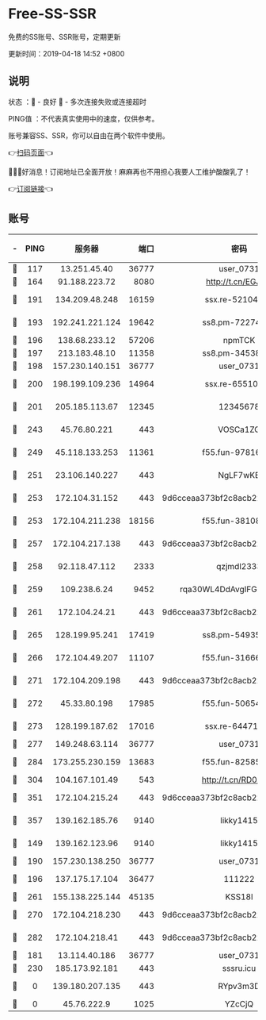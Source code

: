 # Free-SS-SSR

免费的SS账号、SSR账号，定期更新

更新时间：2019-04-18 14:52 +0800

## 说明

状态     ：🙂 - 良好 🙁 - 多次连接失败或连接超时

PING值   ：不代表真实使用中的速度，仅供参考。

账号兼容SS、SSR，你可以自由在两个软件中使用。

👉[扫码页面](https://liesauer.github.io/Free-SS-SSR/)👈

🎉🎉🎉好消息！订阅地址已全面开放！麻麻再也不用担心我要人工维护酸酸乳了！

👉[订阅链接](https://www.liesauer.net/yogurt/subscribe?ACCESS_TOKEN=DAYxR3mMaZAsaqUb)👈

## 账号

|-|PING|服务器|端口|密码|加密方式|区域|
|:----:|:----:|:-----:|-----:|:----:|:----:|:----:|
|🙂|117|13.251.45.40|36777|user_0731|chacha20|SG|
|🙂|164|91.188.223.72|8080|http://t.cn/EGJIyrl|rc4-md5|RU|
|🙂|191|134.209.48.248|16159|ssx.re-52104244|aes-256-cfb|US|
|🙂|193|192.241.221.124|19642|ss8.pm-72274764|aes-256-cfb|US|
|🙂|196|138.68.233.12|57206|npmTCK|rc4-md5|US|
|🙂|197|213.183.48.10|11358|ss8.pm-34538443|rc4-md5|RU|
|🙂|198|157.230.140.151|36777|user_0731|chacha20|US|
|🙂|200|198.199.109.236|14964|ssx.re-65510854|aes-256-cfb|US|
|🙂|201|205.185.113.67|12345|12345678|aes-256-cfb|US|
|🙂|243|45.76.80.221|443|VOSCa1ZG|aes-256-cfb|DE|
|🙂|249|45.118.133.253|11361|f55.fun-97816006|aes-256-cfb|SG|
|🙂|251|23.106.140.227|443|NgLF7wKB|aes-256-cfb|US|
|🙂|253|172.104.31.152|443|9d6cceaa373bf2c8acb22e60b6a58be6|aes-256-cfb|US|
|🙂|253|172.104.211.238|18156|f55.fun-38108327|aes-256-cfb|US|
|🙂|257|172.104.217.138|443|9d6cceaa373bf2c8acb22e60b6a58be6|aes-256-cfb|US|
|🙂|258|92.118.47.112|2333|qzjmdl2333|aes-256-cfb|US|
|🙂|259|109.238.6.24|9452|rqa30WL4DdAvgIFG6Fs3znzTa|aes-256-cfb|FR|
|🙂|261|172.104.24.21|443|9d6cceaa373bf2c8acb22e60b6a58be6|aes-256-cfb|US|
|🙂|265|128.199.95.241|17419|ss8.pm-54935798|aes-256-cfb|SG|
|🙂|266|172.104.49.207|11107|f55.fun-31666121|aes-256-cfb|SG|
|🙂|271|172.104.209.198|443|9d6cceaa373bf2c8acb22e60b6a58be6|aes-256-cfb|US|
|🙂|272|45.33.80.198|17985|f55.fun-50654454|aes-256-cfb|US|
|🙂|273|128.199.187.62|17016|ssx.re-64471350|aes-256-cfb|SG|
|🙂|277|149.248.63.114|36777|user_0731|chacha20|CA|
|🙂|284|173.255.230.159|13683|f55.fun-82585503|aes-256-cfb|US|
|🙂|304|104.167.101.49|543|http://t.cn/RD0D7sx|rc4-md5|CA|
|🙂|351|172.104.215.24|443|9d6cceaa373bf2c8acb22e60b6a58be6|aes-256-cfb|US|
|🙂|357|139.162.185.76|9140|likky1415|aes-256-cfb|DE|
|🙂|149|139.162.123.96|9140|likky1415|aes-256-cfb|JP|
|🙂|190|157.230.138.250|36777|user_0731|chacha20|US|
|🙂|196|137.175.17.104|36477|111222|aes-256-cfb|US|
|🙂|261|155.138.225.144|45135|KSS18l|rc4-md5|US|
|🙂|270|172.104.218.230|443|9d6cceaa373bf2c8acb22e60b6a58be6|aes-256-cfb|US|
|🙂|282|172.104.218.41|443|9d6cceaa373bf2c8acb22e60b6a58be6|aes-256-cfb|US|
|🙁|181|13.114.40.186|36777|user_0731|chacha20|JP|
|🙁|230|185.173.92.181|443|sssru.icu|rc4-md5|RU|
|🙁|0|139.180.207.135|443|RYpv3m3D|aes-256-cfb|JP|
|🙁|0|45.76.222.9|1025|YZcCjQ|rc4-md5|JP|
